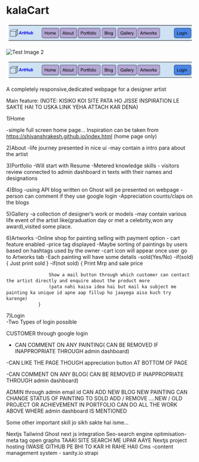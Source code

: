 # kalaCart  

![Test Image 1](navbar.jpg)

![Test Image 2](“navbar.jpg”)

![Test Image 3](/navbar.jpg)

A completely responsive,dedicated webpage for a designer artist

Main feature:
(NOTE: KISIKO KOI SITE PATA HO JISSE INSPIRATION LE SAKTE HAI TO USKA LINK YEHA ATTACH KAR DENA)
 
1)Home 

-simple full screen home page… 
 Inspiration can be taken from https://shivanshrakesh.github.io/index.html (home page only)

2)About 
			-life journey presented in nice ui 
			-may contain a intro para about the artist
			

3)Portfolio
			-Will start with Resume
			-Metered knowledge skills
			- visitors review connected to admin dashboard  in texts with their names and designations 


4)Blog 
 			-using API blog written on Ghost will pe presented on webpage
			-person can comment if they use google login
			-Appreciation counts/claps on the blogs


5)Gallery 
			-a collection of designer’s work or models
			-may contain various life event of the artist like(graduation day or met a celebrity,won any award),visited some place.

6)Artworks 
			-Online shop for painting selling with payment option - cart feature enabled
			-price tag displayed
			-Maybe sorting of paintings by users based on hashtags used by the owner
			-cart icon will appear once user go to Artworks tab
			-Each painting will have some details
			-sold(Yes/No)
			-if(sold)
				{
					Just print sold
				}
			-if(not sold)
				{
					Print Mrp and sale price

					Show a mail button through which customer can contact the artist directly and enquire about the product more 
					(pata nahi kaisa idea hai but mail ka subject me painting ka unique id apne aap fillup ho jaayega aisa kuch try karenge)
				}

7)Login  
			-Two Types of login possible

 CUSTOMER through google login 
- CAN COMMENT ON ANY PAINTING( CAN BE REMOVED IF INAPPROPRIATE THROUGH admin dashboard)

-CAN LIKE THE PAGE THOUGH appreciation button AT BOTTOM OF PAGE

-CAN COMMENT ON ANY BLOG( CAN BE REMOVED IF INAPPROPRIATE THROUGH admin dashboard)

 
 ADMIN  through admin email id
CAN ADD NEW BLOG
NEW PAINTING
CAN CHANGE STATUS OF PAINTING TO SOLD
ADD / REMOVE ….NEW / OLD PROJECT OR ACHIEVEMENT IN PORTFOLIO
CAN DO ALL THE WORK ABOVE WHERE admin dashboard  IS MENTIONED

 



Some other important skill jo sikh sakte hai isme...

Nextjs
Tailwind
Ghost next js integration
Seo-search engine optimisation- meta tag open graphs TAAKI SITE SEARCH ME UPAR AAYE
Nextjs project hosting (WASIE GITHUB PE BHI TO KAR HI RAHE HAI)
Cms -content management system - sanity.io         strapi 

